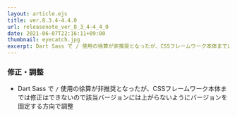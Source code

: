 ```yaml
---
layout: article.ejs
title: ver.8.3.4-4.4.0
url: releasenote_ver_8_3_4-4_4_0
date: 2021-06-07T22:16:11+09:00
thumbnail: eyecatch.jpg
excerpt: Dart Sass で / 使用の徐算が非推奨となったが、CSSフレームワーク本体までは修正はできないので該当バージョンには上がらないようにバージョンを固定する方向で調整
---
```


### 修正・調整

- Dart Sass で `/` 使用の徐算が非推奨となったが、CSSフレームワーク本体までは修正はできないので該当バージョンには上がらないようにバージョンを固定する方向で調整
